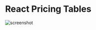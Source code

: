 # React Pricing Tables

![screenshot](https://user-images.githubusercontent.com/34853850/130340791-b92bc668-61cc-478d-b05a-49c5393a3166.png)

